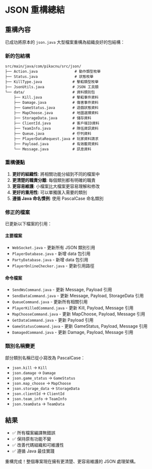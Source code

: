 # JSON 重構總結

## 重構內容

已成功將原本的 `json.java` 大型檔案重構為組織良好的包結構：

### 新的包結構

```
src/main/java/com/pikacnu/src/json/
├── Action.java                 # 動作類型枚舉
├── Status.java                 # 狀態枚舉  
├── KillType.java              # 擊殺類型枚舉
├── JsonUtils.java             # JSON 工具類
└── data/                      # 資料類別包
    ├── Kill.java              # 擊殺事件資料
    ├── Damage.java            # 傷害事件資料
    ├── GameStatus.java        # 遊戲狀態資料
    ├── MapChoose.java         # 地圖選擇資料
    ├── StorageData.java       # 儲存資料
    ├── ClientId.java          # 客戶端ID資料
    ├── TeamInfo.java          # 隊伍資訊資料
    ├── Queue.java             # 佇列資料
    ├── PlayerDataRequest.java # 玩家資料請求
    ├── Payload.java           # 有效載荷資料
    └── Message.java           # 訊息資料
```

### 重構優點

1. **更好的組織性**: 將相關功能分組到不同的檔案中
2. **更清楚的職責分離**: 每個類別都有明確的職責
3. **更容易維護**: 小檔案比大檔案更容易理解和修改
4. **更好的重用性**: 可以單獨匯入需要的類別
5. **遵循 Java 命名慣例**: 使用 PascalCase 命名類別

### 修正的檔案

已更新以下檔案的引用：

#### 主要檔案
- `WebSocket.java` - 更新所有 JSON 類別引用
- `PlayerDatabase.java` - 新增 data 包引用
- `PartyDatabase.java` - 新增 data 包引用
- `PlayerOnlineChecker.java` - 更新引用路徑

#### 命令檔案
- `SendWsCommand.java` - 更新 Message, Payload 引用
- `SendDataCommand.java` - 更新 Message, Payload, StorageData 引用
- `QueueCommand.java` - 更新所有相關引用
- `PlayerKilledCommand.java` - 更新 Kill, Payload, Message 引用
- `MapChooseCommand.java` - 更新 MapChoose, Payload, Message 引用
- `GetDataCommand.java` - 更新 Payload 引用
- `GameStatusCommand.java` - 更新 GameStatus, Payload, Message 引用
- `DamagedCommand.java` - 更新 Damage, Payload, Message 引用

### 類別名稱變更

部分類別名稱已從小寫改為 PascalCase：

- `json.kill` → `Kill`
- `json.damage` → `Damage`
- `json.game_status` → `GameStatus`
- `json.map_choose` → `MapChoose`
- `json.storage_data` → `StorageData`
- `json.clientId` → `ClientId`
- `json.team_info` → `TeamInfo`
- `json.teamData` → `TeamData`

## 結果

- ✅ 所有檔案編譯無錯誤
- ✅ 保持原有功能不變
- ✅ 改善代碼組織和可維護性
- ✅ 遵循 Java 最佳實踐

重構完成！整個專案現在擁有更清楚、更容易維護的 JSON 處理架構。
